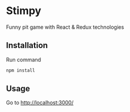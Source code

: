 # Stimpy

Funny pit game with React & Redux technologies

## Installation

Run command

```bash
npm install
```

## Usage

Go to [http://localhost:3000/](http://localhost:3000/)

##
